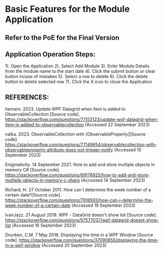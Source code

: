 # Basic Features for the Module Application

## Refer to the PoE for the Final Version

## Application Operation Steps:

1). Open the Application
2). Select Add Module
3). Enter Module Details from the module name to the start date
4). Click the submit button or clear button incase of mistakes
5). Select a row to delete
6). Click the delete button to delete selected row
7). Click the X icon to close the Application

## REFERENCES:
hemarn. 2023. Update WPF Datagrid when item is added to ObservableCollection [Source code]. https://stackoverflow.com/questions/77153123/update-wpf-datagrid-when-item-is-added-to-observablecollection (Accessed 22 September 2023)

nalka. 2023. ObservableCollection with [ObservableProperty][Source code]. https://stackoverflow.com/questions/77149654/observablecollection-with-observableproperty-attribute-does-not-trigger-notify (Accessed 10 September 2023)

Enigmativity. 14 September 2021. How to add and store multiple objects in memory C# [Source code]. https://stackoverflow.com/questions/69176925/how-to-add-and-store-multiple-objects-in-memory-c-sharp (Accessed 14 September 2023)

Richard, H. 27 October 2011. How can I determine the week number of a certain date?[Source code]. https://stackoverflow.com/questions/7918593/how-can-i-determine-the-week-number-of-a-certain-date (Accessed 19 September 2023)

IvanJazz. 21 August 2019. WPF - DataGrid doesn't show list [Source code]. https://stackoverflow.com/questions/57577037/wpf-datagrid-doesnt-show-list (Accessed 16 September 2023)

Drunken, C.M. 7 May 2016. Displaying the time in a WPF Window [Source code]. https://stackoverflow.com/questions/37090855/displaying-the-time-in-a-wpf-window (Accessed 20 September 2023)
